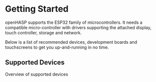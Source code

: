 # Getting Started

openHASP supports the ESP32 family of microcontrollers.
It needs a compatible micro-controller with drivers supporting the attached display, touch controller, storage and network.

Below is a list of recommended devices, development boards and touchscreens to get you up-and-running in no time.

## Supported Devices

Overview of supported devices